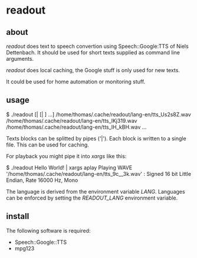 readout
=======

about
-----

*readout* does text to speech convertion using Speech::Google:TTS of
Niels Dettenbach. It should be used for short texts supplied as
command line arguments.

*readout* does local caching, the Google stuff is only used for new
texts.

It could be used for home automation or monitoring stuff.


usage
-----

$ ./readout <first text block>[| <second text block> [| <third text block>] ...]
/home/thomas/.cache/readout/lang-en/tts_Us2s8Z.wav
/home/thomas/.cache/readout/lang-en/tts_lKj319.wav
/home/thomas/.cache/readout/lang-en/tts_IH_kBH.wav
...

Texts blocks can be splitted by pipes ('|'). Each block is written to a single
file. This can be used for caching.

For playback you might pipe it into *xargs* like this:

$ ./readout Hello World\! | xargs aplay
Playing WAVE '/home/thomas/.cache/readout/lang-en/tts_9c__3k.wav' : Signed 16 bit Little Endian, Rate 16000 Hz, Mono

The language is derived from the environment variable *LANG*. Languages can
be enforced by setting the *READOUT_LANG* environment variable.


install
-------

The following software is required:

* Speech::Google::TTS
* mpg123
